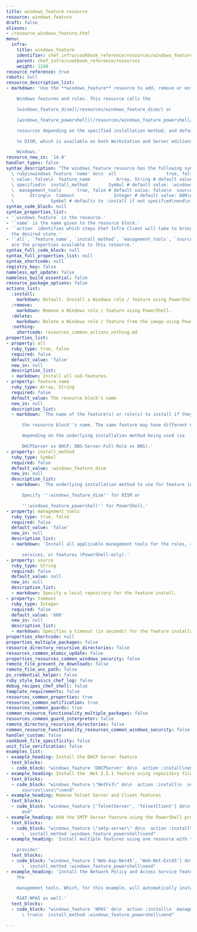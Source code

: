 ```yaml
---
title: windows_feature resource
resource: windows_feature
draft: false
aliases:
- /resource_windows_feature.html
menu:
  infra:
    title: windows_feature
    identifier: chef_infra/cookbook_reference/resources/windows_feature windows_feature
    parent: chef_infra/cookbook_reference/resources
    weight: 1240
resource_reference: true
robots: null
resource_description_list:
- markdown: 'Use the **windows_feature** resource to add, remove or entirely delete

    Windows features and roles. This resource calls the

    [windows_feature_dism](/resources/windows_feature_dism/) or

    [windows_feature_powershell](/resources/windows_feature_powershell/)

    resources depending on the specified installation method, and defaults

    to DISM, which is available on both Workstation and Server editions of

    Windows.'
resource_new_in: '14.0'
handler_types: false
syntax_description: "The windows_feature resource has the following syntax:\n\n```\
  \ ruby\nwindows_feature 'name' do\n  all                   true, false # default\
  \ value: false\n  feature_name          Array, String # default value: 'name' unless\
  \ specified\n  install_method        Symbol # default value: :windows_feature_dism\n\
  \  management_tools      true, false # default value: false\n  source          \
  \      String\n  timeout               Integer # default value: 600\n  action  \
  \              Symbol # defaults to :install if not specified\nend\n```"
syntax_code_block: null
syntax_properties_list:
- '`windows_feature` is the resource.'
- '`name` is the name given to the resource block.'
- '`action` identifies which steps Chef Infra Client will take to bring the node into
  the desired state.'
- '`all`, `feature_name`, `install_method`, `management_tools`, `source`, and `timeout`
  are the properties available to this resource.'
syntax_full_code_block: null
syntax_full_properties_list: null
syntax_shortcode: null
registry_key: false
nameless_apt_update: false
nameless_build_essential: false
resource_package_options: false
actions_list:
  :install:
    markdown: Default. Install a Windows role / feature using PowerShell.
  :remove:
    markdown: Remove a Windows role / feature using PowerShell.
  :delete:
    markdown: Delete a Windows role / feature from the image using PowerShell.
  :nothing:
    shortcode: resources_common_actions_nothing.md
properties_list:
- property: all
  ruby_type: true, false
  required: false
  default_value: 'false'
  new_in: null
  description_list:
  - markdown: Install all sub-features.
- property: feature_name
  ruby_type: Array, String
  required: false
  default_value: The resource block's name
  new_in: null
  description_list:
  - markdown: 'The name of the feature(s) or role(s) to install if they differ from

      the resource block''s name. The same feature may have different names

      depending on the underlying installation method being used (ie

      DHCPServer vs DHCP; DNS-Server-Full-Role vs DNS).'
- property: install_method
  ruby_type: Symbol
  required: false
  default_value: :windows_feature_dism
  new_in: null
  description_list:
  - markdown: 'The underlying installation method to use for feature installation.

      Specify '':windows_feature_dism'' for DISM or

      '':windows_feature_powershell'' for PowerShell.'
- property: management_tools
  ruby_type: true, false
  required: false
  default_value: 'false'
  new_in: null
  description_list:
  - markdown: 'Install all applicable management tools for the roles, role

      services, or features (PowerShell-only).'
- property: source
  ruby_type: String
  required: false
  default_value: null
  new_in: null
  description_list:
  - markdown: Specify a local repository for the feature install.
- property: timeout
  ruby_type: Integer
  required: false
  default_value: '600'
  new_in: null
  description_list:
  - markdown: Specifies a timeout (in seconds) for the feature installation.
properties_shortcode: null
properties_multiple_packages: false
resource_directory_recursive_directories: false
resources_common_atomic_update: false
properties_resources_common_windows_security: false
remote_file_prevent_re_downloads: false
remote_file_unc_path: false
ps_credential_helper: false
ruby_style_basics_chef_log: false
debug_recipes_chef_shell: false
template_requirements: false
resources_common_properties: true
resources_common_notification: true
resources_common_guards: true
common_resource_functionality_multiple_packages: false
resources_common_guard_interpreter: false
remote_directory_recursive_directories: false
common_resource_functionality_resources_common_windows_security: false
handler_custom: false
cookbook_file_specificity: false
unit_file_verification: false
examples_list:
- example_heading: Install the DHCP Server feature
  text_blocks:
  - code_block: "windows_feature 'DHCPServer' do\n  action :install\nend"
- example_heading: Install the .Net 3.5.1 feature using repository files on DVD
  text_blocks:
  - code_block: "windows_feature \"NetFx3\" do\n  action :install\n  source \"d:\\\
      sources\\sxs\"\nend"
- example_heading: Remove Telnet Server and Client features
  text_blocks:
  - code_block: "windows_feature ['TelnetServer', 'TelnetClient'] do\n  action :remove\n\
      end"
- example_heading: Add the SMTP Server feature using the PowerShell provider
  text_blocks:
  - code_block: "windows_feature \"smtp-server\" do\n  action :install\n  all true\n\
      \  install_method :windows_feature_powershell\nend"
- example_heading: 'Install multiple features using one resource with the PowerShell

    provider'
  text_blocks:
  - code_block: "windows_feature ['Web-Asp-Net45', 'Web-Net-Ext45'] do\n  action :install\n\
      \  install_method :windows_feature_powershell\nend"
- example_heading: 'Install the Network Policy and Access Service feature, including
    the

    management tools. Which, for this example, will automatically install

    RSAT-NPAS as well.'
  text_blocks:
  - code_block: "windows_feature 'NPAS' do\n  action :install\n  management_tools\
      \ true\n  install_method :windows_feature_powershell\nend"

---
```

